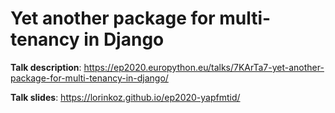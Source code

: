 # Yet another package for multi-tenancy in Django

**Talk description**:
https://ep2020.europython.eu/talks/7KArTa7-yet-another-package-for-multi-tenancy-in-django/

**Talk slides**:
https://lorinkoz.github.io/ep2020-yapfmtid/
